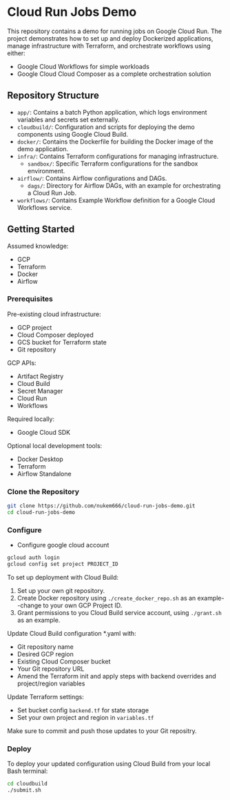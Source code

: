 # Cloud Run Jobs Demo

This repository contains a demo for running jobs on Google Cloud Run. The project demonstrates how to set up and deploy Dockerized applications, manage infrastructure with Terraform, and orchestrate workflows using either:
- Google Cloud Workflows for simple workloads
- Google Cloud Cloud Composer as a complete orchestration solution

## Repository Structure

- `app/`: Contains a batch Python application, which logs environment variables and secrets set externally.
- `cloudbuild/`: Configuration and scripts for deploying the demo components using Google Cloud Build.
- `docker/`: Contains the Dockerfile for building the Docker image of the demo application.
- `infra/`: Contains Terraform configurations for managing infrastructure.
  - `sandbox/`: Specific Terraform configurations for the sandbox environment.
- `airflow/`: Contains Airflow configurations and DAGs.
  - `dags/`: Directory for Airflow DAGs, with an example for orchestrating a Cloud Run Job.
- `workflows/`: Contains Example Workflow definition for a Google Cloud Workflows service.

## Getting Started

Assumed knowledge:
- GCP
- Terraform
- Docker
- Airflow

### Prerequisites

Pre-existing cloud infrastructure:
- GCP project
- Cloud Composer deployed
- GCS bucket for Terraform state
- Git repository

GCP APIs:
- Artifact Registry
- Cloud Build
- Secret Manager
- Cloud Run
- Workflows

Required locally:
- Google Cloud SDK

Optional local development tools:
- Docker Desktop
- Terraform
- Airflow Standalone

### Clone the Repository

```bash
git clone https://github.com/nukem666/cloud-run-jobs-demo.git
cd cloud-run-jobs-demo
```

### Configure

- Configure google cloud account
```bash
gcloud auth login
gcloud config set project PROJECT_ID
```


To set up deployment with Cloud Build:
1. Set up your own git repository.
2. Create Docker repository using `./create_docker_repo.sh` as an example--change to your own GCP Project ID.
3. Grant permissions to you Cloud Build service account, using `./grant.sh` as an example.

Update Cloud Build configuration *.yaml with:
- Git repository name
- Desired GCP region
- Existing Cloud Composer bucket
- Your Git repository URL
- Amend the Terraform init and apply steps with backend overrides  and project/region variables

Update Terraform settings:
- Set bucket config `backend.tf` for state storage
- Set your own project and region in `variables.tf` 

Make sure to commit and push those updates to your Git repositry.

### Deploy

To deploy your updated configuration using Cloud Build from your local Bash terminal:
```bash
cd cloudbuild
./submit.sh
```
